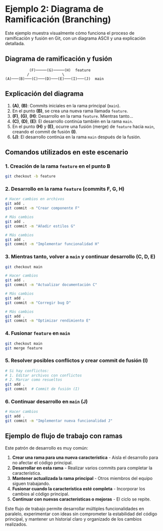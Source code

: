 # Ejemplo 2: Diagrama de Ramificación (Branching)

Este ejemplo muestra visualmente cómo funciona el proceso de ramificación y fusión en Git, con un diagrama ASCII y una explicación detallada.

## Diagrama de ramificación y fusión

```
           (F)─────(G)─────(H)  feature
          /               \
(A)───(B)───(C)───(D)───(E)───(I)───(J)  main
```

## Explicación del diagrama

1. **(A)**, **(B)**: Commits iniciales en la rama principal (`main`).
2. En el punto **(B)**, se crea una nueva rama llamada `feature`.
3. **(F)**, **(G)**, **(H)**: Desarrollo en la rama `feature`. Mientras tanto...
4. **(C)**, **(D)**, **(E)**: El desarrollo continúa también en la rama `main`.
5. En el punto **(H)** y **(E)**, ocurre una fusión (merge) de `feature` hacia `main`, creando el commit de fusión **(I)**.
6. **(J)**: El desarrollo continúa en la rama `main` después de la fusión.

## Comandos utilizados en este escenario

### 1. Creación de la rama `feature` en el punto B

```bash
git checkout -b feature
```

### 2. Desarrollo en la rama `feature` (commits F, G, H)

```bash
# Hacer cambios en archivos
git add .
git commit -m "Crear componente F"

# Más cambios
git add .
git commit -m "Añadir estilos G"

# Más cambios
git add .
git commit -m "Implementar funcionalidad H"
```

### 3. Mientras tanto, volver a `main` y continuar desarrollo (C, D, E)

```bash
git checkout main

# Hacer cambios
git add .
git commit -m "Actualizar documentación C"

# Más cambios
git add .
git commit -m "Corregir bug D"

# Más cambios
git add .
git commit -m "Optimizar rendimiento E"
```

### 4. Fusionar `feature` en `main`

```bash
git checkout main
git merge feature
```

### 5. Resolver posibles conflictos y crear commit de fusión (I)

```bash
# Si hay conflictos:
# 1. Editar archivos con conflictos
# 2. Marcar como resueltos
git add .
git commit  # Commit de fusión (I)
```

### 6. Continuar desarrollo en `main` (J)

```bash
# Hacer cambios
git add .
git commit -m "Implementar nueva funcionalidad J"
```

## Ejemplo de flujo de trabajo con ramas

Este patrón de desarrollo es muy común:

1. **Crear una rama para una nueva característica** - Aisla el desarrollo para no afectar el código principal.
2. **Desarrollar en esta rama** - Realizar varios commits para completar la característica.
3. **Mantener actualizada la rama principal** - Otros miembros del equipo siguen trabajando.
4. **Fusionar cuando la característica esté completa** - Incorporar los cambios al código principal.
5. **Continuar con nuevas características o mejoras** - El ciclo se repite.

Este flujo de trabajo permite desarrollar múltiples funcionalidades en paralelo, experimentar con ideas sin comprometer la estabilidad del código principal, y mantener un historial claro y organizado de los cambios realizados. 